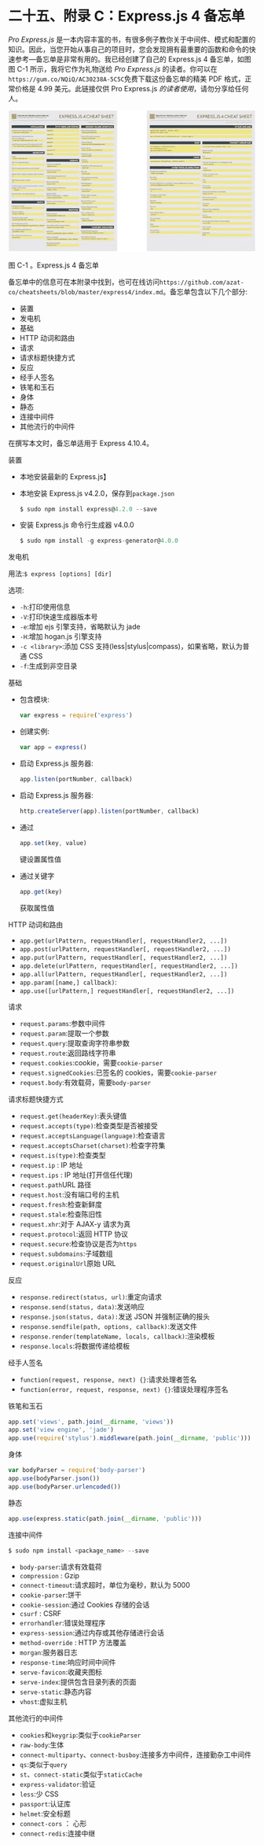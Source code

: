 # 二十五、附录 C：Express.js 4 备忘单

*Pro Express.js* 是一本内容丰富的书，有很多例子教你关于中间件、模式和配置的知识。因此，当您开始从事自己的项目时，您会发现拥有最重要的函数和命令的快速参考—备忘单是非常有用的。我已经创建了自己的 Express.js 4 备忘单，如图图 C-1 所示，我将它作为礼物送给 *Pro Express.js* 的读者。你可以在`https://gum.co/NQiQ/AC30238A-5C5C`免费下载这份备忘单的精美 PDF 格式，正常价格是 4.99 美元。此链接仅供 Pro Express.js *的读者使用*，请勿分享给任何人。

![9781484200384_FigAppC-01.jpg](img/9781484200384_FigAppC-01.jpg)

图 C-1 。Express.js 4 备忘单

备忘单中的信息可在本附录中找到，也可在线访问`https://github.com/azat-co/cheatsheets/blob/master/express4/index.md`。备忘单包含以下几个部分:

*   装置
*   发电机
*   基础
*   HTTP 动词和路由
*   请求
*   请求标题快捷方式
*   反应
*   经手人签名
*   铁笔和玉石
*   身体
*   静态
*   连接中间件
*   其他流行的中间件

在撰写本文时，备忘单适用于 Express 4.10.4。

装置

*   本地安装最新的 Express.js】
*   本地安装 Express.js v4.2.0，保存到`package.json`

    ```js
    $ sudo npm install express@4.2.0 --save

    ```

*   安装 Express.js 命令行生成器 v4.0.0

    ```js
    $ sudo npm install -g express-generator@4.0.0

    ```

发电机

用法:`$ express [options] [dir]`

选项:

*   `-h`:打印使用信息
*   `-V`:打印快速生成器版本号
*   `-e`:增加 ejs 引擎支持，省略默认为 jade
*   `-H`:增加 hogan.js 引擎支持
*   `-c <library>`:添加 CSS 支持(less|stylus|compass)，如果省略，默认为普通 CSS
*   `-f`:生成到非空目录

基础

*   包含模块:

    ```js
    var express = require('express')

    ```

*   创建实例:

    ```js
    var app = express()

    ```

*   启动 Express.js 服务器:

    ```js
    app.listen(portNumber, callback)

    ```

*   启动 Express.js 服务器:

    ```js
    http.createServer(app).listen(portNumber, callback)

    ```

*   通过

    ```js
    app.set(key, value)

    ```

    键设置属性值
*   通过关键字

    ```js
    app.get(key)

    ```

    获取属性值

HTTP 动词和路由

*   `app.get(urlPattern, requestHandler[, requestHandler2, ...])`
*   `app.post(urlPattern, requestHandler[, requestHandler2, ...])`
*   `app.put(urlPattern, requestHandler[, requestHandler2, ...])`
*   `app.delete(urlPattern, requestHandler[, requestHandler2, ...])`
*   `app.all(urlPattern, requestHandler[, requestHandler2, ...])`
*   `app.param([name,] callback)`:
*   `app.use([urlPattern,] requestHandler[, requestHandler2, ...])`

请求

*   `request.params`:参数中间件
*   `request.param`:提取一个参数
*   `request.query`:提取查询字符串参数
*   `request.route`:返回路线字符串
*   `request.cookies`:cookie，需要`cookie-parser`
*   `request.signedCookies`:已签名的 cookies，需要`cookie-parser`
*   `request.body`:有效载荷，需要`body-parser`

请求标题快捷方式

*   `request.get(headerKey)`:表头键值
*   `request.accepts(type)`:检查类型是否被接受
*   `request.acceptsLanguage(language)`:检查语言
*   `request.acceptsCharset(charset)`:检查字符集
*   `request.is(type)`:检查类型
*   `request.ip` : IP 地址
*   `request.ips` : IP 地址(打开信任代理)
*   `request.path`URL 路径
*   `request.host`:没有端口号的主机
*   `request.fresh`:检查新鲜度
*   `request.stale`:检查陈旧性
*   `request.xhr`:对于 AJAX-y 请求为真
*   `request.protocol`:返回 HTTP 协议
*   `request.secure`:检查协议是否为`https`
*   `request.subdomains`:子域数组
*   `request.originalUrl`原始 URL

反应

*   `response.redirect(status, url)`:重定向请求
*   `response.send(status, data)`:发送响应
*   `response.json(status, data):`发送 JSON 并强制正确的报头
*   `response.sendfile(path, options, callback)`:发送文件
*   `response.render(templateName, locals, callback)`:渲染模板
*   `response.locals`:将数据传递给模板

经手人签名

*   `function(request, response, next) {}`:请求处理者签名
*   `function(error, request, response, next) {}`:错误处理程序签名

铁笔和玉石

```js
app.set('views', path.join(__dirname, 'views'))
app.set('view engine', 'jade')
app.use(require('stylus').middleware(path.join(__dirname, 'public')))

```

身体

```js
var bodyParser = require('body-parser')
app.use(bodyParser.json())
app.use(bodyParser.urlencoded())

```

静态

```js
app.use(express.static(path.join(__dirname, 'public')))

```

连接中间件

```js
$ sudo npm install <package_name> --save

```

*   `body-parser`:请求有效载荷
*   `compression` : Gzip
*   `connect-timeout`:请求超时，单位为毫秒，默认为 5000
*   `cookie-parser`:饼干
*   `cookie-session`:通过 Cookies 存储的会话
*   `csurf` : CSRF
*   `errorhandler`:错误处理程序
*   `express-session`:通过内存或其他存储进行会话
*   `method-override` : HTTP 方法覆盖
*   `morgan`:服务器日志
*   `response-time`:响应时间中间件
*   `serve-favicon`:收藏夹图标
*   `serve-index`:提供包含目录列表的页面
*   `serve-static`:静态内容
*   `vhost`:虚拟主机

其他流行的中间件

*   `cookies`和`keygrip`:类似于`cookieParser`
*   `raw-body`:生体
*   `connect-multiparty`、`connect-busboy`:连接多方中间件，连接勤杂工中间件
*   `qs`:类似于`query`
*   `st`、`connect-static`类似于`staticCache`
*   `express-validator`:验证
*   `less`:少 CSS
*   `passport`:认证库
*   `helmet`:安全标题
*   `connect-cors` ： 心形
*   `connect-redis`:连接中继